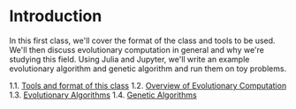 # Introduction

In this first class, we'll cover the format of the class and tools to be used.
We'll then discuss evolutionary computation in general and why we're studying
this field. Using Julia and Jupyter, we'll write an example evolutionary
algorithm and genetic algorithm and run them on toy problems.

1.1. [Tools and format of this class](https://d9w.github.io/evolution/1_introduction/1_tools.html/)
1.2. [Overview of Evolutionary Computation](https://d9w.github.io/evolution/1_introduction/2_overview.html/)
1.3. [Evolutionary Algorithms](https://github.com/d9w/evolution/blob/master/1_introduction/3_EAs.ipynb)
1.4. [Genetic Algorithms](https://github.com/d9w/evolution/blob/master/1_introduction/3_GAs.ipynb)
